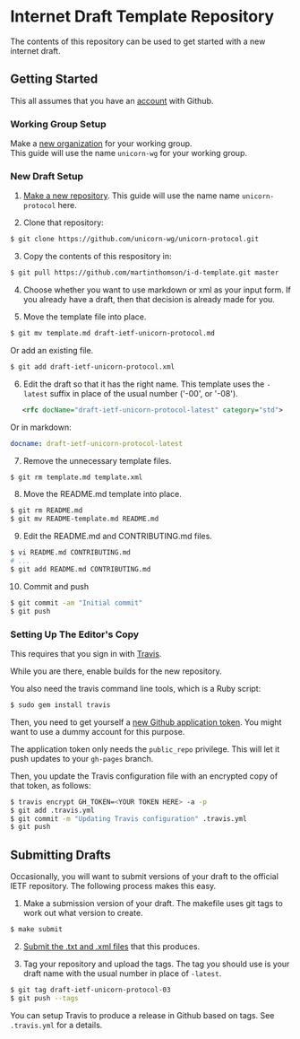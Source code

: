 # Internet Draft Template Repository

The contents of this repository can be used to get started with a new
internet draft.

## Getting Started

This all assumes that you have an [account](https://github.com/join) with Github.

### Working Group Setup

Make a [new organization](https://github.com/organizations/new) for your working group.  
This guide will use the name `unicorn-wg` for your working group.

### New Draft Setup

1. [Make a new repository](https://github.com/new).  This guide will use the name
   name `unicorn-protocol` here.

2. Clone that repository:

```sh
$ git clone https://github.com/unicorn-wg/unicorn-protocol.git
```

3. Copy the contents of this respository in:

```sh
$ git pull https://github.com/martinthomson/i-d-template.git master
```

4. Choose whether you want to use markdown or xml as your input form. 
   If you already have a draft, then that decision is already made for you.

5. Move the template file into place.

```sh
$ git mv template.md draft-ietf-unicorn-protocol.md
```

   Or add an existing file.

```sh
$ git add draft-ietf-unicorn-protocol.xml
````

6. Edit the draft so that it has the right name.  This template uses
   the `-latest` suffix in place of the usual number ('-00', or '-08').
   
```xml
   <rfc docName="draft-ietf-unicorn-protocol-latest" category="std">
```

   Or in markdown:

```yaml
docname: draft-ietf-unicorn-protocol-latest
```

7. Remove the unnecessary template files.

```sh
$ git rm template.md template.xml
```

8. Move the README.md template into place.

```sh
$ git rm README.md
$ git mv README-template.md README.md
```

9. Edit the README.md and CONTRIBUTING.md files.

```sh
$ vi README.md CONTRIBUTING.md
# ...
$ git add README.md CONTRIBUTING.md
```

10. Commit and push

```sh
$ git commit -am "Initial commit"
$ git push
```


### Setting Up The Editor's Copy

This requires that you sign in with [Travis](https://travis-ci.org/).

While you are there, enable builds for the new repository.

You also need the travis command line tools, which is a Ruby script:

```sh
$ sudo gem install travis
```

Then, you need to get yourself a [new Github application token](https://github.com/settings/tokens/new).
You might want to use a dummy account for this purpose.

The application token only needs the `public_repo` privilege.
This will let it push updates to your `gh-pages` branch.

Then, you update the Travis configuration file with an encrypted
copy of that token, as follows:

```sh
$ travis encrypt GH_TOKEN=<YOUR TOKEN HERE> -a -p
$ git add .travis.yml
$ git commit -m "Updating Travis configuration" .travis.yml
$ git push
```

## Submitting Drafts

Occasionally, you will want to submit versions of your draft to the
official IETF repository.  The following process makes this easy.

1. Make a submission version of your draft.  The makefile uses git
   tags to work out what version to create.

```sh
$ make submit
```

2. [Submit the .txt and .xml files](https://datatracker.ietf.org/submit/)
   that this produces.

3. Tag your repository and upload the tags.  The tag you should use
   is your draft name with the usual number in place of `-latest`.

```sh
$ git tag draft-ietf-unicorn-protocol-03
$ git push --tags
```

You can setup Travis to produce a release in Github based on tags.
See `.travis.yml` for a details.
